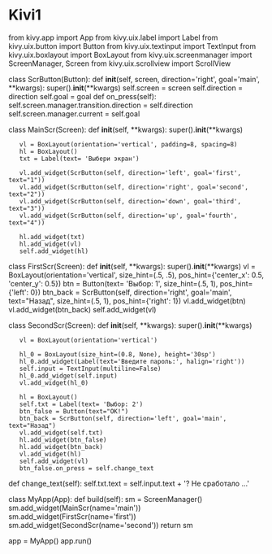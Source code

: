 # Kivi1



from kivy.app import App
from kivy.uix.label import Label
from kivy.uix.button import Button
from kivy.uix.textinput import TextInput
from kivy.uix.boxlayout import BoxLayout
from kivy.uix.screenmanager import ScreenManager, Screen
from kivy.uix.scrollview import ScrollView
 
class ScrButton(Button):
    def __init__(self, screen, direction='right', goal='main', **kwargs):
        super().__init__(**kwargs)
        self.screen = screen
        self.direction = direction
        self.goal = goal
    def on_press(self):
        self.screen.manager.transition.direction = self.direction
        self.screen.manager.current = self.goal
        
class MainScr(Screen):
   def __init__(self, **kwargs):
       super().__init__(**kwargs)
 
       vl = BoxLayout(orientation='vertical', padding=8, spacing=8)
       hl = BoxLayout()
       txt = Label(text= 'Выбери экран')
 
       vl.add_widget(ScrButton(self, direction='left', goal='first', text="1"))
       vl.add_widget(ScrButton(self, direction='right', goal='second', text="2"))
       vl.add_widget(ScrButton(self, direction='down', goal='third', text="3"))
       vl.add_widget(ScrButton(self, direction='up', goal='fourth', text="4"))
 
       hl.add_widget(txt)
       hl.add_widget(vl)
       self.add_widget(hl)
 
class FirstScr(Screen):
   def __init__(self, **kwargs):
       super().__init__(**kwargs)
       vl = BoxLayout(orientation='vertical', size_hint=(.5, .5), pos_hint={'center_x': 0.5, 'center_y': 0.5})
       btn = Button(text= 'Выбор: 1', size_hint=(.5, 1), pos_hint={'left': 0})
       btn_back = ScrButton(self, direction='right', goal='main', text="Назад", size_hint=(.5, 1), pos_hint={'right': 1})
       vl.add_widget(btn)
       vl.add_widget(btn_back)
       self.add_widget(vl)
 
class SecondScr(Screen):
   def __init__(self, **kwargs):
       super().__init__(**kwargs)
 
       vl = BoxLayout(orientation='vertical')
 
       hl_0 = BoxLayout(size_hint=(0.8, None), height='30sp')
       hl_0.add_widget(Label(text='Введите пароль:', halign='right'))
       self.input = TextInput(multiline=False)
       hl_0.add_widget(self.input)
       vl.add_widget(hl_0)
 
       hl = BoxLayout()
       self.txt = Label(text= 'Выбор: 2')  
       btn_false = Button(text="OK!")
       btn_back = ScrButton(self, direction='left', goal='main', text="Назад")
       vl.add_widget(self.txt)
       hl.add_widget(btn_false)
       hl.add_widget(btn_back)
       vl.add_widget(hl)
       self.add_widget(vl)
       btn_false.on_press = self.change_text
 
   def change_text(self):
       self.txt.text = self.input.text + '? Не сработало ...'    
 
 
class MyApp(App):
    def build(self):
        sm = ScreenManager()
        sm.add_widget(MainScr(name='main'))
        sm.add_widget(FirstScr(name='first'))
        sm.add_widget(SecondScr(name='second'))
        return sm
 
app = MyApp()
app.run()
